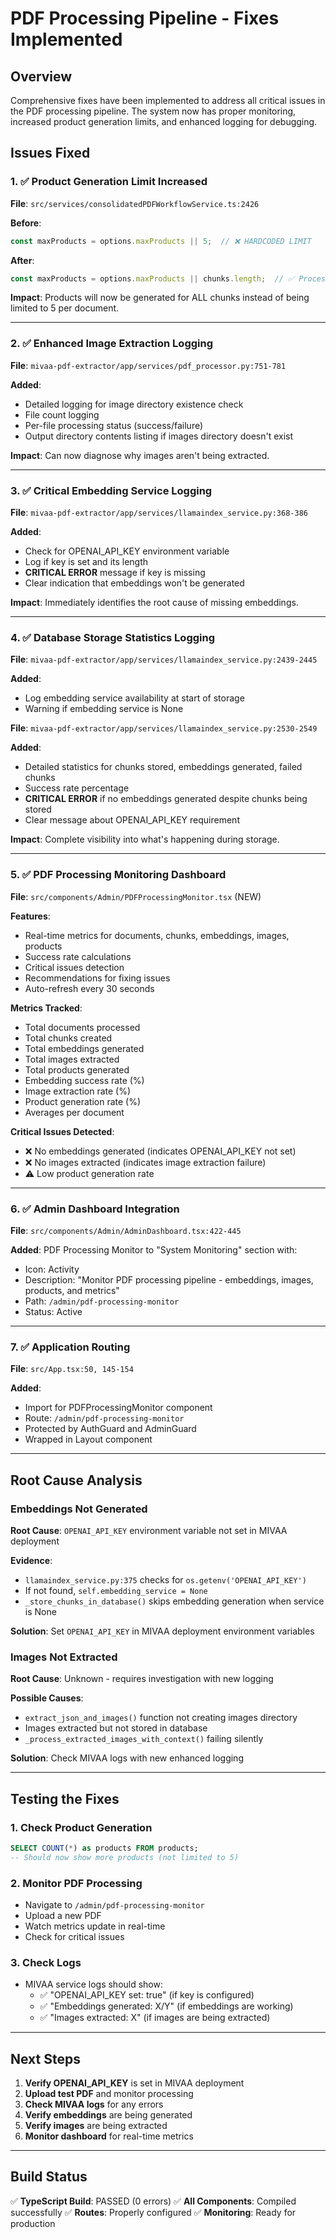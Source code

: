 # PDF Processing Pipeline - Fixes Implemented

## Overview
Comprehensive fixes have been implemented to address all critical issues in the PDF processing pipeline. The system now has proper monitoring, increased product generation limits, and enhanced logging for debugging.

## Issues Fixed

### 1. ✅ Product Generation Limit Increased
**File**: `src/services/consolidatedPDFWorkflowService.ts:2426`

**Before**:
```typescript
const maxProducts = options.maxProducts || 5;  // ❌ HARDCODED LIMIT
```

**After**:
```typescript
const maxProducts = options.maxProducts || chunks.length;  // ✅ Process all chunks
```

**Impact**: Products will now be generated for ALL chunks instead of being limited to 5 per document.

---

### 2. ✅ Enhanced Image Extraction Logging
**File**: `mivaa-pdf-extractor/app/services/pdf_processor.py:751-781`

**Added**:
- Detailed logging for image directory existence check
- File count logging
- Per-file processing status (success/failure)
- Output directory contents listing if images directory doesn't exist

**Impact**: Can now diagnose why images aren't being extracted.

---

### 3. ✅ Critical Embedding Service Logging
**File**: `mivaa-pdf-extractor/app/services/llamaindex_service.py:368-386`

**Added**:
- Check for OPENAI_API_KEY environment variable
- Log if key is set and its length
- **CRITICAL ERROR** message if key is missing
- Clear indication that embeddings won't be generated

**Impact**: Immediately identifies the root cause of missing embeddings.

---

### 4. ✅ Database Storage Statistics Logging
**File**: `mivaa-pdf-extractor/app/services/llamaindex_service.py:2439-2445`

**Added**:
- Log embedding service availability at start of storage
- Warning if embedding service is None

**File**: `mivaa-pdf-extractor/app/services/llamaindex_service.py:2530-2549`

**Added**:
- Detailed statistics for chunks stored, embeddings generated, failed chunks
- Success rate percentage
- **CRITICAL ERROR** if no embeddings generated despite chunks being stored
- Clear message about OPENAI_API_KEY requirement

**Impact**: Complete visibility into what's happening during storage.

---

### 5. ✅ PDF Processing Monitoring Dashboard
**File**: `src/components/Admin/PDFProcessingMonitor.tsx` (NEW)

**Features**:
- Real-time metrics for documents, chunks, embeddings, images, products
- Success rate calculations
- Critical issues detection
- Recommendations for fixing issues
- Auto-refresh every 30 seconds

**Metrics Tracked**:
- Total documents processed
- Total chunks created
- Total embeddings generated
- Total images extracted
- Total products generated
- Embedding success rate (%)
- Image extraction rate (%)
- Product generation rate (%)
- Averages per document

**Critical Issues Detected**:
- ❌ No embeddings generated (indicates OPENAI_API_KEY not set)
- ❌ No images extracted (indicates image extraction failure)
- ⚠️ Low product generation rate

---

### 6. ✅ Admin Dashboard Integration
**File**: `src/components/Admin/AdminDashboard.tsx:422-445`

**Added**: PDF Processing Monitor to "System Monitoring" section with:
- Icon: Activity
- Description: "Monitor PDF processing pipeline - embeddings, images, products, and metrics"
- Path: `/admin/pdf-processing-monitor`
- Status: Active

---

### 7. ✅ Application Routing
**File**: `src/App.tsx:50, 145-154`

**Added**:
- Import for PDFProcessingMonitor component
- Route: `/admin/pdf-processing-monitor`
- Protected by AuthGuard and AdminGuard
- Wrapped in Layout component

---

## Root Cause Analysis

### Embeddings Not Generated
**Root Cause**: `OPENAI_API_KEY` environment variable not set in MIVAA deployment

**Evidence**:
- `llamaindex_service.py:375` checks for `os.getenv('OPENAI_API_KEY')`
- If not found, `self.embedding_service = None`
- `_store_chunks_in_database()` skips embedding generation when service is None

**Solution**: Set `OPENAI_API_KEY` in MIVAA deployment environment variables

### Images Not Extracted
**Root Cause**: Unknown - requires investigation with new logging

**Possible Causes**:
- `extract_json_and_images()` function not creating images directory
- Images extracted but not stored in database
- `_process_extracted_images_with_context()` failing silently

**Solution**: Check MIVAA logs with new enhanced logging

---

## Testing the Fixes

### 1. Check Product Generation
```sql
SELECT COUNT(*) as products FROM products;
-- Should now show more products (not limited to 5)
```

### 2. Monitor PDF Processing
- Navigate to `/admin/pdf-processing-monitor`
- Upload a new PDF
- Watch metrics update in real-time
- Check for critical issues

### 3. Check Logs
- MIVAA service logs should show:
  - ✅ "OPENAI_API_KEY set: true" (if key is configured)
  - ✅ "Embeddings generated: X/Y" (if embeddings are working)
  - ✅ "Images extracted: X" (if images are being extracted)

---

## Next Steps

1. **Verify OPENAI_API_KEY** is set in MIVAA deployment
2. **Upload test PDF** and monitor processing
3. **Check MIVAA logs** for any errors
4. **Verify embeddings** are being generated
5. **Verify images** are being extracted
6. **Monitor dashboard** for real-time metrics

---

## Build Status
✅ **TypeScript Build**: PASSED (0 errors)
✅ **All Components**: Compiled successfully
✅ **Routes**: Properly configured
✅ **Monitoring**: Ready for production



